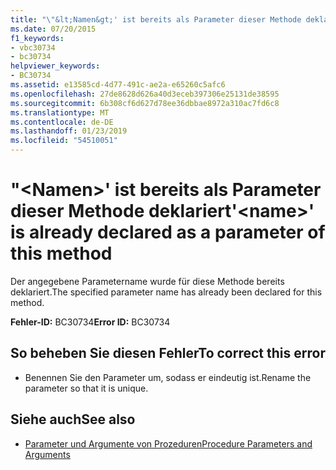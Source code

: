 ```yaml
---
title: "\"&lt;Namen&gt;' ist bereits als Parameter dieser Methode deklariert"
ms.date: 07/20/2015
f1_keywords:
- vbc30734
- bc30734
helpviewer_keywords:
- BC30734
ms.assetid: e13585cd-4d77-491c-ae2a-e65260c5afc6
ms.openlocfilehash: 27de8628d626a40d3eceb397306e25131de38595
ms.sourcegitcommit: 6b308cf6d627d78ee36dbbae8972a310ac7fd6c8
ms.translationtype: MT
ms.contentlocale: de-DE
ms.lasthandoff: 01/23/2019
ms.locfileid: "54510051"
---
```

# <a name="ltnamegt-is-already-declared-as-a-parameter-of-this-method"></a><span data-ttu-id="91e98-102">"&lt;Namen&gt;' ist bereits als Parameter dieser Methode deklariert</span><span class="sxs-lookup"><span data-stu-id="91e98-102">'&lt;name&gt;' is already declared as a parameter of this method</span></span>
<span data-ttu-id="91e98-103">Der angegebene Parametername wurde für diese Methode bereits deklariert.</span><span class="sxs-lookup"><span data-stu-id="91e98-103">The specified parameter name has already been declared for this method.</span></span>  
  
 <span data-ttu-id="91e98-104">**Fehler-ID:** BC30734</span><span class="sxs-lookup"><span data-stu-id="91e98-104">**Error ID:** BC30734</span></span>  
  
## <a name="to-correct-this-error"></a><span data-ttu-id="91e98-105">So beheben Sie diesen Fehler</span><span class="sxs-lookup"><span data-stu-id="91e98-105">To correct this error</span></span>  
  
-   <span data-ttu-id="91e98-106">Benennen Sie den Parameter um, sodass er eindeutig ist.</span><span class="sxs-lookup"><span data-stu-id="91e98-106">Rename the parameter so that it is unique.</span></span>  
  
## <a name="see-also"></a><span data-ttu-id="91e98-107">Siehe auch</span><span class="sxs-lookup"><span data-stu-id="91e98-107">See also</span></span>
- [<span data-ttu-id="91e98-108">Parameter und Argumente von Prozeduren</span><span class="sxs-lookup"><span data-stu-id="91e98-108">Procedure Parameters and Arguments</span></span>](../../visual-basic/programming-guide/language-features/procedures/procedure-parameters-and-arguments.md)
